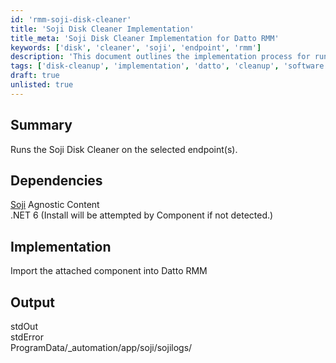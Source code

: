 ```yaml
---
id: 'rmm-soji-disk-cleaner'
title: 'Soji Disk Cleaner Implementation'
title_meta: 'Soji Disk Cleaner Implementation for Datto RMM'
keywords: ['disk', 'cleaner', 'soji', 'endpoint', 'rmm']
description: 'This document outlines the implementation process for running the Soji Disk Cleaner on selected endpoints within Datto RMM. It includes dependencies, implementation steps, and output details to ensure successful execution.'
tags: ['disk-cleanup', 'implementation', 'datto', 'cleanup', 'software']
draft: true
unlisted: true
---
```

## Summary

Runs the Soji Disk Cleaner on the selected endpoint(s).

## Dependencies

[Soji](https://proval.itglue.com/DOC-5078775-10338558) Agnostic Content  
.NET 6 (Install will be attempted by Component if not detected.)

## Implementation

Import the attached component into Datto RMM

## Output

stdOut  
stdError  
ProgramData/_automation/app/soji/sojilogs/





